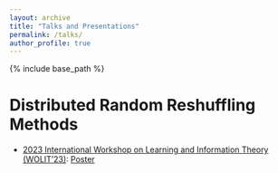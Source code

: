```yaml
---
layout: archive
title: "Talks and Presentations"
permalink: /talks/
author_profile: true
---
```


{% include base_path %}

Distributed Random Reshuffling Methods
=====
* [2023 International Workshop on Learning and Information Theory (WOLIT’23)](http://idi-wolit.com/wolit23/): [Poster](https://github.com/Kun73/kunhuang20.github.io/blob/master/slides/WOLIT23_poster_v1.pdf)

